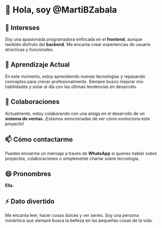 # 👋 Hola, soy @MartiBZabala

## 👀 Intereses
Soy una apasionada programadora enfocada en el **frontend**, aunque también disfruto del **backend**. Me encanta crear experiencias de usuario atractivas y funcionales.

## 🌱 Aprendizaje Actual
En este momento, estoy aprendiendo nuevas tecnologías y repasando conceptos para crecer profesionalmente. Siempre busco mejorar mis habilidades y estar al día con las últimas tendencias en desarrollo.

## 💞 Colaboraciones
Actualmente, estoy colaborando con una amiga en el desarrollo de un **sistema de ventas**. ¡Estamos emocionadas de ver cómo evoluciona este proyecto!

## 📫 Cómo contactarme
Puedes enviarme un mensaje a través de **WhatsApp** si quieres hablar sobre proyectos, colaboraciones o simplemente charlar sobre tecnología.

## 😄 Pronombres
**Ella.**

## ⚡ Dato divertido
Me encanta leer, hacer cosas dulces y ver series. Soy una persona romántica que siempre busca la belleza en las pequeñas cosas de la vida.
